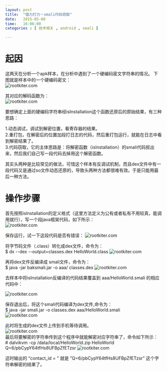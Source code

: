 ```yaml
---
layout: post
title:  "借力打力－smali代码窃取"
date:   2015-05-08
time:   16:06:00
categories : [ 技术相关 , android , smali ]

---
```


# 起因
这两天在分析一个apk样本，在分析中遇到了一个硬编码密文字符串的情况。
下图就是样本中的一个硬编码密文：  
![rootkiter.com](http://rootkiter.com/images/2015_05_08_20_00/2_1.png) 

其对应的解码函数为：  
![rootkiter.com](http://rootkiter.com/images/2015_05_08_20_00/2_2.png)  

要想确定上面的硬编码字符串经isInstallation这个函数还原后的原始结果，有三种思路：  

1.动态调试，调试到解密位置，看寄存器的结果。  
2.重打包，在解密后的位置加段打日志的代码，然后重打包运行，就能在日志中看到解密结果了。  
3.代码窃取，它的主体思路是：将解密函数（isInstallation）的smali代码抠出来，然后我们自己写一段代码去掉用这个解密函数。  

其实头两种是比较常见的做法，可惜这个样本有反调试机制，而且dex文件中有一段代码又是通过so文件动态还原的，导致头两种方法都很难有效。于是只能用最后一种方法。

# 操作步骤

首先按照isInstallation的定义格式（这里方法定义为公有或者私有不用较真，能调用就行），写一个段java框架代码，如下所示：  
![rootkiter.com](http://rootkiter.com/images/2015_05_08_20_00/2_3.png) 

保存运行，试一下这段代码是否有错误：
![rootkiter.com](http://rootkiter.com/images/2015_05_08_20_00/2_4.png)  

将字节码文件（.class）转化成dex文件，命令为：  
<cmd>
$ dx --dex --output=classes.dex HelloWorld.class
</cmd>
![rootkiter.com](http://rootkiter.com/images/2015_05_08_20_00/2_5.png)  

再将dex文件反编译成 smali文件，命令为：  
<cmd>
$ java -jar baksmali.jar -o aaa/ classes.dex
</cmd>
![rootkiter.com](http://rootkiter.com/images/2015_05_08_20_00/2_6.png)  

去样本中将isInstallation反编译的代码结果覆盖到 aaa/HelloWorld.smali 的相应代码中：

![rootkiter.com](http://rootkiter.com/images/2015_05_08_20_00/2_7.png)  

保存退出后，将这个smali代码编译为dex文件,命令为：  
<cmd>
$ java -jar smali.jar -o classes.dex  aaa/HelloWorld.smali
</cmd>  
![rootkiter.com](http://rootkiter.com/images/2015_05_08_20_00/2_8.png)  

此时将生成的dex文件上传到手机等待调用。  
![rootkiter.com](http://rootkiter.com/images/2015_05_08_20_00/2_9.png)  
最后将要解密的字符串传到这个程序中就能解密对应字符串了，命令如下所示：  
<cmd>
\# dalvikvm -cp /data/local/HelloWorld.zip HelloWorld Q=6/pbCypY64tfHs8UFBpZfETzsr
</cmd>
![rootkiter.com](http://rootkiter.com/images/2015_05_08_20_00/2_10.png)  

这时输出的 “contact_id = ” 就是 ”Q=6/pbCypY64tfHs8UFBpZfETzsr” 这个字符串解密的结果了。

